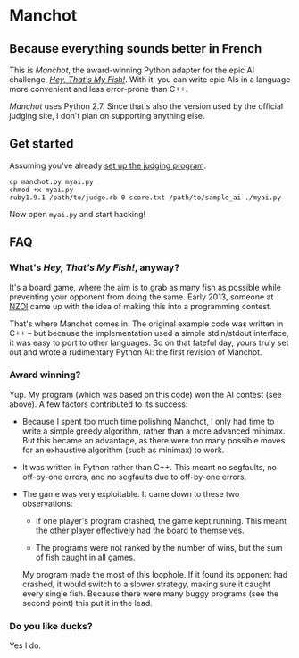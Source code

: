 Manchot
=======

Because everything sounds better in French
------------------------------------------

This is *Manchot*, the award-winning Python adapter for the epic AI
challenge, [*Hey, That's My Fish!*][HTMF]. With it, you can write epic
AIs in a language more convenient and less error-prone than C++.

[HTMF]: http://heythatsmyfish.com/

*Manchot* uses Python 2.7. Since that's also the version used by the
official judging site, I don't plan on supporting anything else.


Get started
-----------

Assuming you've already [set up the judging program][HTMF source].

    cp manchot.py myai.py
    chmod +x myai.py
    ruby1.9.1 /path/to/judge.rb 0 score.txt /path/to/sample_ai ./myai.py

Now open `myai.py` and start hacking!

[HTMF source]: https://bitbucket.org/ronalchn/penguins


FAQ
---

### What's *Hey, That's My Fish!*, anyway?

It's a board game, where the aim is to grab as many fish as possible
while preventing your opponent from doing the same. Early 2013, someone
at [NZOI][] came up with the idea of making this into a programming
contest.

That's where Manchot comes in. The original example code was written in
C++ &ndash; but because the implementation used a simple stdin/stdout
interface, it was easy to port to other languages. So on that fateful
day, yours truly set out and wrote a rudimentary Python AI: the first
revision of Manchot.

[NZOI]: http://nzoi.org.nz/


### Award winning?

Yup. My program (which was based on this code) won the AI contest (see
above). A few factors contributed to its success:

* Because I spent too much time polishing Manchot, I only had time to
  write a simple greedy algorithm, rather than a more advanced minimax.
  But this became an advantage, as there were too many possible moves for
  an exhaustive algorithm (such as minimax) to work.

* It was written in Python rather than C++. This meant no segfaults, no
  off-by-one errors, and no segfaults due to off-by-one errors.

* The game was very exploitable. It came down to these two observations:

  - If one player's program crashed, the game kept running. This meant
    the other player effectively had the board to themselves.

  - The programs were not ranked by the number of wins, but the sum of
    fish caught in all games.

  My program made the most of this loophole. If it found its opponent
  had crashed, it would switch to a slower strategy, making sure it
  caught every single fish. Because there were many buggy programs (see
  the second point) this put it in the lead.


### Do you like ducks?

Yes I do.

